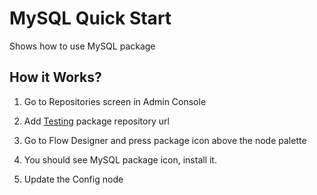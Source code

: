 # MySQL Quick Start
Shows how to use MySQL package

## How it Works?
1. Go to Repositories screen in Admin Console

2. Add [Testing](https://packages.robomotion.io/testing) package repository url

3. Go to Flow Designer and press package icon above the node palette

4. You should see MySQL package icon, install it.

5. Update the Config node

